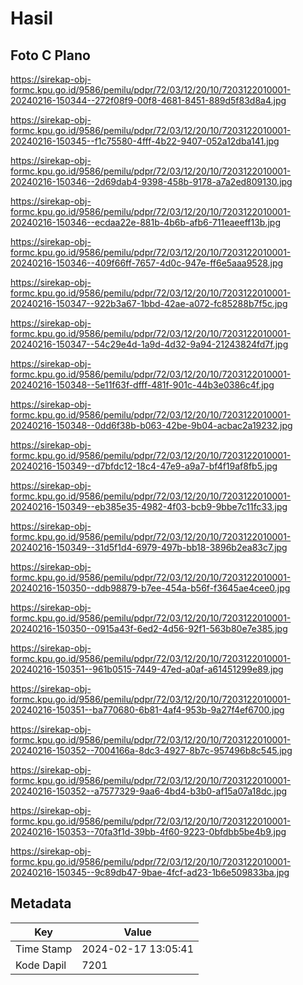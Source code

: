 # Hasil

## Foto C Plano

https://sirekap-obj-formc.kpu.go.id/9586/pemilu/pdpr/72/03/12/20/10/7203122010001-20240216-150344--272f08f9-00f8-4681-8451-889d5f83d8a4.jpg

https://sirekap-obj-formc.kpu.go.id/9586/pemilu/pdpr/72/03/12/20/10/7203122010001-20240216-150345--f1c75580-4fff-4b22-9407-052a12dba141.jpg

https://sirekap-obj-formc.kpu.go.id/9586/pemilu/pdpr/72/03/12/20/10/7203122010001-20240216-150346--2d69dab4-9398-458b-9178-a7a2ed809130.jpg

https://sirekap-obj-formc.kpu.go.id/9586/pemilu/pdpr/72/03/12/20/10/7203122010001-20240216-150346--ecdaa22e-881b-4b6b-afb6-711eaeeff13b.jpg

https://sirekap-obj-formc.kpu.go.id/9586/pemilu/pdpr/72/03/12/20/10/7203122010001-20240216-150346--409f66ff-7657-4d0c-947e-ff6e5aaa9528.jpg

https://sirekap-obj-formc.kpu.go.id/9586/pemilu/pdpr/72/03/12/20/10/7203122010001-20240216-150347--922b3a67-1bbd-42ae-a072-fc85288b7f5c.jpg

https://sirekap-obj-formc.kpu.go.id/9586/pemilu/pdpr/72/03/12/20/10/7203122010001-20240216-150347--54c29e4d-1a9d-4d32-9a94-21243824fd7f.jpg

https://sirekap-obj-formc.kpu.go.id/9586/pemilu/pdpr/72/03/12/20/10/7203122010001-20240216-150348--5e11f63f-dfff-481f-901c-44b3e0386c4f.jpg

https://sirekap-obj-formc.kpu.go.id/9586/pemilu/pdpr/72/03/12/20/10/7203122010001-20240216-150348--0dd6f38b-b063-42be-9b04-acbac2a19232.jpg

https://sirekap-obj-formc.kpu.go.id/9586/pemilu/pdpr/72/03/12/20/10/7203122010001-20240216-150349--d7bfdc12-18c4-47e9-a9a7-bf4f19af8fb5.jpg

https://sirekap-obj-formc.kpu.go.id/9586/pemilu/pdpr/72/03/12/20/10/7203122010001-20240216-150349--eb385e35-4982-4f03-bcb9-9bbe7c11fc33.jpg

https://sirekap-obj-formc.kpu.go.id/9586/pemilu/pdpr/72/03/12/20/10/7203122010001-20240216-150349--31d5f1d4-6979-497b-bb18-3896b2ea83c7.jpg

https://sirekap-obj-formc.kpu.go.id/9586/pemilu/pdpr/72/03/12/20/10/7203122010001-20240216-150350--ddb98879-b7ee-454a-b56f-f3645ae4cee0.jpg

https://sirekap-obj-formc.kpu.go.id/9586/pemilu/pdpr/72/03/12/20/10/7203122010001-20240216-150350--0915a43f-6ed2-4d56-92f1-563b80e7e385.jpg

https://sirekap-obj-formc.kpu.go.id/9586/pemilu/pdpr/72/03/12/20/10/7203122010001-20240216-150351--961b0515-7449-47ed-a0af-a61451299e89.jpg

https://sirekap-obj-formc.kpu.go.id/9586/pemilu/pdpr/72/03/12/20/10/7203122010001-20240216-150351--ba770680-6b81-4af4-953b-9a27f4ef6700.jpg

https://sirekap-obj-formc.kpu.go.id/9586/pemilu/pdpr/72/03/12/20/10/7203122010001-20240216-150352--7004166a-8dc3-4927-8b7c-957496b8c545.jpg

https://sirekap-obj-formc.kpu.go.id/9586/pemilu/pdpr/72/03/12/20/10/7203122010001-20240216-150352--a7577329-9aa6-4bd4-b3b0-af15a07a18dc.jpg

https://sirekap-obj-formc.kpu.go.id/9586/pemilu/pdpr/72/03/12/20/10/7203122010001-20240216-150353--70fa3f1d-39bb-4f60-9223-0bfdbb5be4b9.jpg

https://sirekap-obj-formc.kpu.go.id/9586/pemilu/pdpr/72/03/12/20/10/7203122010001-20240216-150345--9c89db47-9bae-4fcf-ad23-1b6e509833ba.jpg


## Metadata

| Key        | Value               |
| ---------- | ------------------- |
| Time Stamp | 2024-02-17 13:05:41 |
| Kode Dapil | 7201                |



